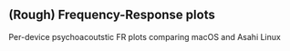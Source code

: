 ## (Rough) Frequency-Response plots

Per-device psychoacoutstic FR plots comparing macOS and Asahi Linux
